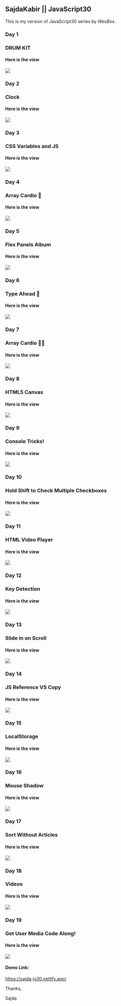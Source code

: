 ## SajdaKabir || JavaScript30


This is my version of JavaScript30 series by *WesBos*.

### Day 1 
### DRUM KIT
#### Here is the view
![](https://github.com/sajdakabir/sajda-js30/blob/main/images/day1.jpeg)

### Day 2 
### Clock
#### Here is the view
![](https://github.com/sajdakabir/sajda-js30/blob/main/images/day2.jpeg)

### Day 3 
### CSS Variables and JS
#### Here is the view
![](https://github.com/sajdakabir/sajda-js30/blob/main/images/day3.jpeg)

### Day 4
### Array Cardio 💪
#### Here is the view
![](https://github.com/sajdakabir/sajda-js30/blob/main/images/day4.jpeg)

### Day 5
### Flex Panels Album
#### Here is the view
![](https://github.com/sajdakabir/sajda-js30/blob/main/images/day5.jpeg)

### Day 6
### Type Ahead 👀
#### Here is the view
![](https://github.com/sajdakabir/sajda-js30/blob/main/images/day6.jpeg)

### Day 7
### Array Cardio 💪💪
#### Here is the view
![](https://github.com/sajdakabir/sajda-js30/blob/main/images/day7.jpeg)

### Day 8
### HTML5 Canvas
#### Here is the view
![](https://github.com/sajdakabir/sajda-js30/blob/main/images/day8.jpeg)

### Day 9
### Console Tricks!
#### Here is the view
![](https://github.com/sajdakabir/sajda-js30/blob/main/images/day9.jpeg)

### Day 10
### Hold Shift to Check Multiple Checkboxes
#### Here is the view
![](https://github.com/sajdakabir/sajda-js30/blob/main/images/day10.jpeg)

### Day 11
### HTML Video Player
#### Here is the view
![](https://github.com/sajdakabir/sajda-js30/blob/main/images/day11.jpeg)

### Day 12
### Key Detection
#### Here is the view
![](https://github.com/sajdakabir/sajda-js30/blob/main/images/day12.jpeg)

### Day 13
### Slide in on Scroll
#### Here is the view
![](https://github.com/sajdakabir/sajda-js30/blob/main/images/day13.jpeg)

### Day 14
### JS Reference VS Copy
#### Here is the view
![](https://github.com/sajdakabir/sajda-js30/blob/main/images/day14.jpeg)

### Day 15
### LocalStorage
#### Here is the view
![](https://github.com/sajdakabir/sajda-js30/blob/main/images/day15.jpeg)

### Day 16
### Mouse Shadow
#### Here is the view
![](https://github.com/sajdakabir/sajda-js30/blob/main/images/day16.jpeg)

### Day 17
### Sort Without Articles
#### Here is the view
![](https://github.com/sajdakabir/sajda-js30/blob/main/images/day17.jpeg)

### Day 18
### Videos
#### Here is the view
![](https://github.com/sajdakabir/sajda-js30/blob/main/images/day18.jpeg)

### Day 19
### Get User Media Code Along!
#### Here is the view
![](https://github.com/sajdakabir/sajda-js30/blob/main/images/day19.jpeg)

#### Demo Link:
https://sajda-js30.netlify.app/


Thanks,

Sajda
